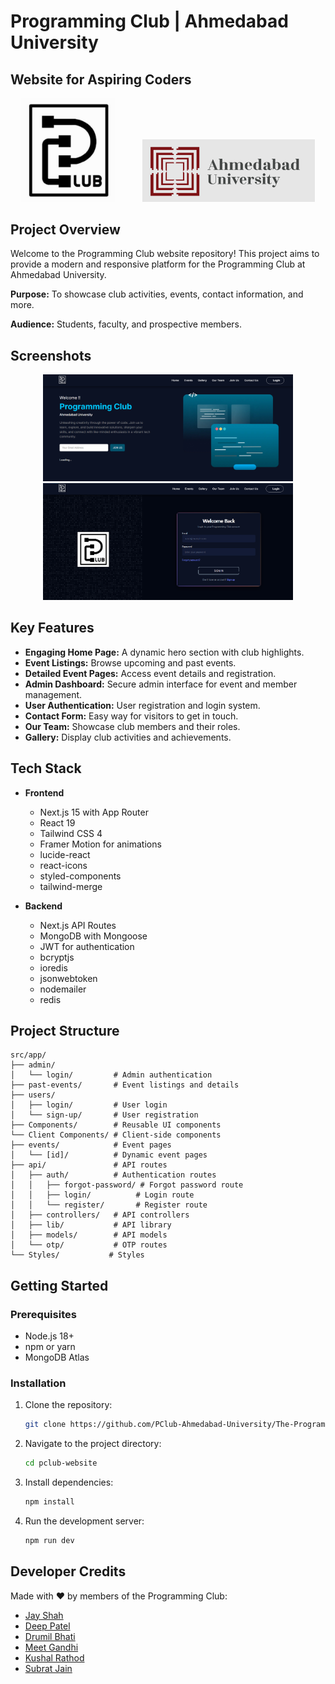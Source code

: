 # Programming Club | Ahmedabad University

## Website for Aspiring Coders

<p align="center">
  <img src="public/logo1.png" alt="P-Club Logo" width="150" style="display:inline-block; margin-right: 40px;"/>
  <img src="public/au-logo.png" alt="Ahmedabad University Logo" height="100" style="display:inline-block;"/>
</p>

##  Project Overview

Welcome to the Programming Club website repository! This project aims to provide a modern and responsive platform for the Programming Club at Ahmedabad University.

**Purpose:** To showcase club activities, events, contact information, and more.

**Audience:** Students, faculty, and prospective members.

##  Screenshots

<p align="center">
  <img src="public/homepage.png" alt="Homepage Screenshot" width="400"/>
  <img src="public/login.png" alt="Login Page Screenshot" width="400"/>
</p>


##  Key Features

- **Engaging Home Page:** A dynamic hero section with club highlights.
- **Event Listings:** Browse upcoming and past events.
- **Detailed Event Pages:** Access event details and registration.
- **Admin Dashboard:** Secure admin interface for event and member management.
- **User Authentication:** User registration and login system.
- **Contact Form:** Easy way for visitors to get in touch.
- **Our Team:** Showcase club members and their roles.
- **Gallery:** Display club activities and achievements.

##  Tech Stack

- **Frontend**
  - Next.js 15 with App Router
  - React 19
  - Tailwind CSS 4
  - Framer Motion for animations
  - lucide-react
  - react-icons
  - styled-components
  - tailwind-merge

- **Backend**
  - Next.js API Routes
  - MongoDB with Mongoose
  - JWT for authentication
  - bcryptjs
  - ioredis
  - jsonwebtoken
  - nodemailer
  - redis

##  Project Structure

```
src/app/
├── admin/
│   └── login/         # Admin authentication
├── past-events/       # Event listings and details
├── users/
│   ├── login/         # User login
│   └── sign-up/       # User registration
├── Components/        # Reusable UI components
└── Client Components/ # Client-side components
├── events/            # Event pages
│   └── [id]/          # Dynamic event pages
├── api/               # API routes
│   ├── auth/          # Authentication routes
│   │   ├── forgot-password/ # Forgot password route
│   │   ├── login/          # Login route
│   │   └── register/       # Register route
│   ├── controllers/   # API controllers
│   ├── lib/           # API library
│   ├── models/        # API models
│   └── otp/           # OTP routes
└── Styles/           # Styles
```

##  Getting Started

### Prerequisites

- Node.js 18+
- npm or yarn
- MongoDB Atlas 

### Installation

1.  Clone the repository:
    ```bash
    git clone https://github.com/PClub-Ahmedabad-University/The-Programming-Club.git
    ```
2.  Navigate to the project directory:
    ```bash
    cd pclub-website
    ```
3.  Install dependencies:
    ```bash
    npm install
    ```
4.  Run the development server:
    ```bash
    npm run dev
    ```

##  Developer Credits
Made with ❤️ by members of the Programming Club:

- [Jay Shah](https://github.com/Jay-1409)
- [Deep Patel](https://github.com/DataWizard1631)
- [Drumil Bhati](https://github.com/drumilbhati)
- [Meet Gandhi](https://github.com/meet-dharmesh-gandhi)
- [Kushal Rathod](https://github.com/KushalXCoder)
- [Subrat Jain](https://github.com/CodexKnight-ai)


<!-- 
## 📧 Contact Information

For support or inquiries, please contact: [email protected] -->
